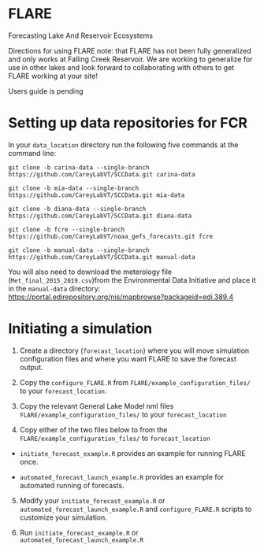 # FLARE
Forecasting Lake And Reservoir Ecosystems

Directions for using FLARE
note: that FLARE has not been fully generalized and only works at Falling Creek Reservoir.  We are working to generalize for use in other lakes and look forward to collaborating with others to get FLARE working at your site!

Users guide is pending

# Setting up data repositories for FCR

In your `data_location` directory run the following five commands at the command line:

`git clone -b carina-data --single-branch https://github.com/CareyLabVT/SCCData.git carina-data`

`git clone -b mia-data --single-branch https://github.com/CareyLabVT/SCCData.git mia-data`

`git clone -b diana-data --single-branch https://github.com/CareyLabVT/SCCData.git diana-data`

`git clone -b fcre --single-branch https://github.com/CareyLabVT/noaa_gefs_forecasts.git fcre`

`git clone -b manual-data --single-branch https://github.com/CareyLabVT/SCCData.git manual-data`

You will also need to download the meterology file (`Met_final_2015_2019.csv`)from the Environmental Data Initiative and place it in the `manual-data` directory:  https://portal.edirepository.org/nis/mapbrowse?packageid=edi.389.4

# Initiating a simulation

1) Create a directory (`forecast_location`) where you will move simulation configuration files and where you want FLARE to save the forecast output.

2) Copy the `configure_FLARE.R` from `FLARE/example_configuration_files/` to your `forecast_location`. 

3) Copy the relevant General Lake Model nml files `FLARE/example_configuration_files/` to your `forecast_location`

4) Copy either of the two files below to from the `FLARE/example_configuration_files/` to `forecast_location`

 * `initiate_forecast_example.R` provides an example for running FLARE once. 

 * `automated_forecast_launch_example.R` provides an example for automated running of forecasts.  

5) Modify your `initiate_forecast_example.R` or `automated_forecast_launch_example.R` and `configure_FLARE.R` scripts to customize your simulation.

6) Run `initiate_forecast_example.R` or `automated_forecast_launch_example.R`
